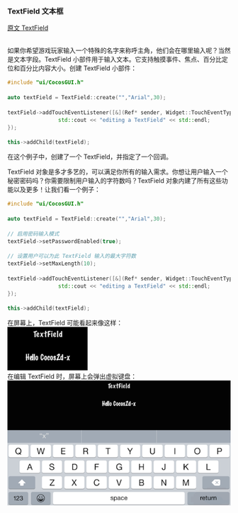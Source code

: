### TextField 文本框
[原文 TextField](https://docs.cocos2d-x.org/cocos2d-x/v4/en/ui_components/textfields.html) 
<br>
<br>

如果你希望游戏玩家输入一个特殊的名字来称呼主角，他们会在哪里输入呢？当然是文本字段。TextField 小部件用于输入文本。它支持触摸事件、焦点、百分比定位和百分比内容大小。创建 TextField 小部件：<br>

```cpp
#include "ui/CocosGUI.h"

auto textField = TextField::create("","Arial",30);

textField->addTouchEventListener([&](Ref* sender, Widget::TouchEventType type){
                std::cout << "editing a TextField" << std::endl;
});

this->addChild(textField);
```

在这个例子中，创建了一个 TextField，并指定了一个回调。<br>

TextField 对象是多才多艺的，可以满足你所有的输入需求。你想让用户输入一个秘密密码吗？你需要限制用户输入的字符数吗？TextField 对象内建了所有这些功能以及更多！让我们看一个例子：<br>

```cpp
#include "ui/CocosGUI.h"

auto textField = TextField::create("","Arial",30);

// 启用密码输入模式
textField->setPasswordEnabled(true);

// 设置用户可以为此 TextField 输入的最大字符数
textField->setMaxLength(10);

textField->addTouchEventListener([&](Ref* sender, Widget::TouchEventType type){
                std::cout << "editing a TextField" << std::endl;
});

this->addChild(textField);
```

在屏幕上，TextField 可能看起来像这样：<br>
![textfield](./TextField_example.png)<br>
在编辑 TextField 时，屏幕上会弹出虚拟键盘：<br>
![textfield](./TextField_example_keyboard.png)<br>